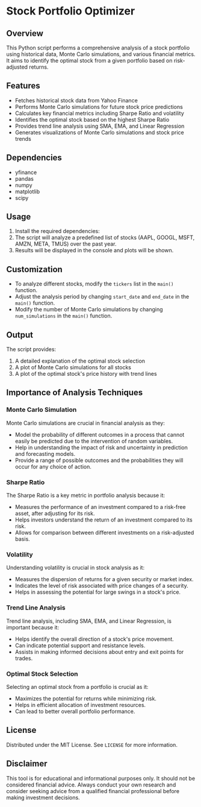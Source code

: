 # Stock Portfolio Optimizer

## Overview
This Python script performs a comprehensive analysis of a stock portfolio using historical data, Monte Carlo simulations, and various financial metrics. It aims to identify the optimal stock from a given portfolio based on risk-adjusted returns.

## Features
- Fetches historical stock data from Yahoo Finance
- Performs Monte Carlo simulations for future stock price predictions
- Calculates key financial metrics including Sharpe Ratio and volatility
- Identifies the optimal stock based on the highest Sharpe Ratio
- Provides trend line analysis using SMA, EMA, and Linear Regression
- Generates visualizations of Monte Carlo simulations and stock price trends

## Dependencies
- yfinance
- pandas
- numpy
- matplotlib
- scipy

## Usage
1. Install the required dependencies:
2. The script will analyze a predefined list of stocks (AAPL, GOOGL, MSFT, AMZN, META, TMUS) over the past year.
3. Results will be displayed in the console and plots will be shown.

## Customization
- To analyze different stocks, modify the `tickers` list in the `main()` function.
- Adjust the analysis period by changing `start_date` and `end_date` in the `main()` function.
- Modify the number of Monte Carlo simulations by changing `num_simulations` in the `main()` function.

## Output
The script provides:
1. A detailed explanation of the optimal stock selection
2. A plot of Monte Carlo simulations for all stocks
3. A plot of the optimal stock's price history with trend lines

## Importance of Analysis Techniques

### Monte Carlo Simulation
Monte Carlo simulations are crucial in financial analysis as they:
- Model the probability of different outcomes in a process that cannot easily be predicted due to the intervention of random variables.
- Help in understanding the impact of risk and uncertainty in prediction and forecasting models.
- Provide a range of possible outcomes and the probabilities they will occur for any choice of action.

### Sharpe Ratio
The Sharpe Ratio is a key metric in portfolio analysis because it:
- Measures the performance of an investment compared to a risk-free asset, after adjusting for its risk.
- Helps investors understand the return of an investment compared to its risk.
- Allows for comparison between different investments on a risk-adjusted basis.

### Volatility
Understanding volatility is crucial in stock analysis as it:
- Measures the dispersion of returns for a given security or market index.
- Indicates the level of risk associated with price changes of a security.
- Helps in assessing the potential for large swings in a stock's price.

### Trend Line Analysis
Trend line analysis, including SMA, EMA, and Linear Regression, is important because it:
- Helps identify the overall direction of a stock's price movement.
- Can indicate potential support and resistance levels.
- Assists in making informed decisions about entry and exit points for trades.

### Optimal Stock Selection
Selecting an optimal stock from a portfolio is crucial as it:
- Maximizes the potential for returns while minimizing risk.
- Helps in efficient allocation of investment resources.
- Can lead to better overall portfolio performance.

## License
Distributed under the MIT License. See `LICENSE` for more information.

## Disclaimer
This tool is for educational and informational purposes only. It should not be considered financial advice. Always conduct your own research and consider seeking advice from a qualified financial professional before making investment decisions.
